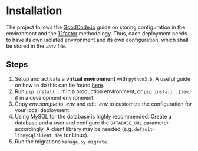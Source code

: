 # Installation

The project follows the [GoodCode.io](https://goodcode.io/articles/django-env-settings/) guide on storing configuration in the environment and the [12factor](https://12factor.net/) methodology. Thus, each deployment needs to have its own isolated environment and its own configuration, which shall be stored in the *.env* file.

## Steps

1. Setup and activate a **virtual environment** with `python3.6`. A useful guide on how to do this can be found [here](https://docs.python-guide.org/dev/virtualenvs/#lower-level-virtualenv).
1. Run `pip install .` if in a production environment, or `pip install .[dev]` if in a development environment.
1. Copy *env.sample* to *.env* and edit *.env* to customize the configuration for your local deployment.
1. Using MySQL for the database is highly recommended. Create a database and a user and configure the `DATABASE_URL` parameter accordingly. A client library may be needed (e.g. `default-libmysqlclient-dev` for Linux).
1. Run the migrations `manage.py migrate`.